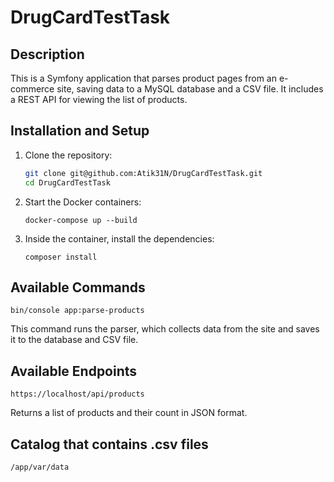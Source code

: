 # DrugCardTestTask

## Description

This is a Symfony application that parses product pages from an e-commerce site, saving data to a MySQL database and a CSV file. It includes a REST API for viewing the list of products.

## Installation and Setup

1. Clone the repository:

   ```bash
   git clone git@github.com:Atik31N/DrugCardTestTask.git
   cd DrugCardTestTask
2. Start the Docker containers:

    ```
   docker-compose up --build
3. Inside the container, install the dependencies:

    ```
    composer install

## Available Commands

```
bin/console app:parse-products
```
This command runs the parser, which collects data from the site and saves it to the database and CSV file.

## Available Endpoints

```
https://localhost/api/products
```
Returns a list of products and their count in JSON format.

## Catalog that contains .csv files
```
/app/var/data
